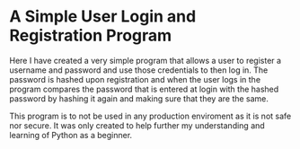 # A Simple User Login and Registration Program

Here I have created a very simple program that allows a user to register a username and password and use those credentials to then log in. The password is hashed upon registration and when the user logs in the program compares the password that is entered at login with the hashed password by hashing it again and making sure that they are the same.

This program is to not be used in any production enviroment as it is not safe nor secure. It was only created to help further my understanding and learning of Python as a beginner.
